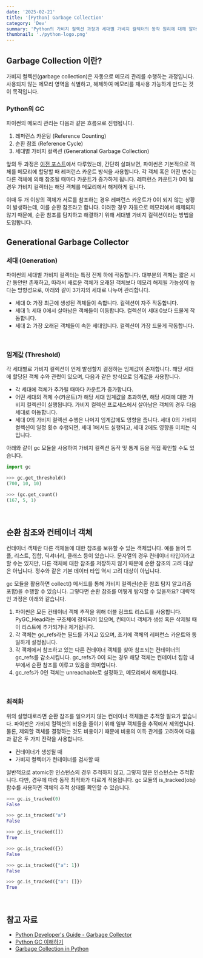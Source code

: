 ```yaml
---
date: '2025-02-21'
title: '[Python] Garbage Collection'
category: 'Dev'
summary: 'Python의 가비지 컬렉션 과정과 세대별 가비지 컬렉터의 동작 원리에 대해 알아봅니다.'
thumbnail: './python-logo.png'
---
```


## Garbage Collection 이란?
가비지 컬렉션(garbage collection)은 자동으로 메모리 관리를 수행하는 과정입니다. 사용되지 않는 메모리 영역을 식별하고, 해제하여 메모리를 재사용 가능하게 만드는 것이 목적입니다.

### Python의 GC
파이썬의 메모리 관리는 다음과 같은 흐름으로 진행됩니다.

1. 레퍼런스 카운팅 (Reference Counting)
2. 순환 참조 (Reference Cycle)
3. 세대별 가비지 컬렉션 (Generational Garbage Collection)

앞의 두 과정은 [이전 포스트](https://velog.io/@dh5473/Python-Reference-Counting)에서 다루었는데, 간단히 살펴보면, 파이썬은 기본적으로 객체를 메모리에 할당할 때 레퍼런스 카운트 방식을 사용합니다. 각 객체 혹은 어떤 변수는 다른 객체에 의해 참조될 때마다 카운트가 증가하게 됩니다. 레퍼런스 카운트가 0이 될 경우 가비지 컬렉터는 해당 객체를 메모리에서 해제하게 됩니다.

이때 두 개 이상의 객체가 서로를 참조하는 경우 레퍼런스 카운트가 0이 되지 않는 상황이 발생하는데, 이를 순환 참조라고 합니다. 이러한 경우 자동으로 메모리에서 해제되지 않기 때문에, 순환 참조를 탐지하고 해결하기 위해 세대별 가비지 컬렉션이라는 방법을 도입합니다.
<br>

## Generational Garbage Collector
### 세대 (Generation)
파이썬의 세대별 가비지 컬렉터는 특정 전제 하에 작동합니다. 대부분의 객체는 짧은 시간 동안만 존재하고, 따라서 새로운 객체가 오래된 객체보다 메모리 해제될 가능성이 높다는 방향성으로, 아래와 같이 3가지의 세대로 나누어 관리합니다.

- 세대 0: 가장 최근에 생성된 객체들이 속합니다. 컬렉션이 자주 작동합니다.
- 세대 1: 세대 0에서 살아남은 객체들이 이동합니다. 컬렉션이 세대 0보다 드물게 작동합니다.
- 세대 2: 가장 오래된 객체들이 속한 세대입니다. 컬렉션이 가장 드물게 작동합니다.
<br>

### 임계값 (Threshold)
각 세대별로 가비지 컬렉션이 언제 발생할지 결정하는 임계값이 존재합니다. 해당 세대에 할당된 객체 수와 관련이 있으며, 다음과 같은 방식으로 임계값을 사용합니다.

- 각 세대에 객체가 추가될 때마다 카운트가 증가합니다.
- 어떤 세대의 객체 수(카운트)가 해당 세대 임계값을 초과하면, 해당 세대에 대한 가비지 컬렉션이 실행됩니다. 가비지 컬렉션 프로세스에서 살아남은 객체의 경우 다음 세대로 이동합니다.
- 세대 0의 가비지 컬렉션 수행은 나머지 임계값에도 영향을 줍니다. 세대 0의 가비지 컬렉션이 일정 횟수 수행되면, 세대 1에서도 실행되고, 세대 2에도 영향을 미치는 식입니다.

아래와 같이 gc 모듈을 사용하여 가비지 컬렉션 동작 및 통계 등을 직접 확인할 수도 있습니다.

```python
import gc

>>> gc.get_threshold()
(700, 10, 10)

>>> (gc.get_count()
(167, 5, 1)
```
<br>

## 순환 참조와 컨테이너 객체
컨테이너 객체란 다른 객체들에 대한 참조를 보유할 수 있는 객체입니다. 예를 들어 튜플, 리스트, 집합, 딕셔너리, 클래스 등이 있습니다. 문자열의 경우 컨테이너 타입이라고 할 수는 있지만, 다른 객체에 대한 참조를 저장하지 않기 때문에 순환 참조의 고려 대상은 아닙니다. 정수와 같은 기본 데이터 타입 역시 고려 대상이 아닙니다.

gc 모듈을 활용하면 collect() 메서드를 통해 가비지 컬렉션(순환 참조 탐지 알고리즘 포함)을 수행할 수 있습니다. 그렇다면 순환 참조를 어떻게 탐지할 수 있을까요? 대략적인 과정은 아래와 같습니다.

1. 파이썬은 모든 컨테이너 객체 추적을 위해 더블 링크드 리스트를 사용합니다. PyGC_Head라는 구조체에 정의되어 있으며, 컨테이너 객체가 생성 혹은 삭제될 때 이 리스트에 추가되거나 제거됩니다.
2. 각 객체는 gc_refs라는 필드를 가지고 있으며, 초기에 객체의 레퍼런스 카운트와 동일하게 설정됩니다.
3. 각 객체에서 참조하고 있는 다른 컨테이너 객체를 찾아 참조되는 컨테이너의 gc_refs를 감소시킵니다. gc_refs가 0이 되는 경우 해당 객체는 컨테이너 집합 내부에서 순환 참조를 이루고 있음을 의미합니다.
4. gc_refs가 0인 객체는 unreachable로 설정하고, 메모리에서 해제합니다.

<br>

### 최적화
위의 설명대로라면 순환 참조를 일으키지 않는 컨테이너 객체들은 추적할 필요가 없습니다. 파이썬은 가비지 컬렉션의 비용을 줄이기 위해 일부 객체들을 추적에서 제외합니다. 물론, 제외할 객체를 결정하는 것도 비용이기 때문에 비용의 이득 관계를 고려하여 다음과 같은 두 가지 전략을 사용합니다.

- 컨테이너가 생성될 때
- 가비지 컬렉터가 컨테이너를 검사할 때

일반적으로 atomic한 인스턴스의 경우 추적하지 않고, 그렇지 않은 인스턴스는 추적합니다. 다만, 경우에 따라 동작 최적화가 다르게 적용됩니다. gc 모듈의 is_tracked(obj) 함수를 사용하면 객체의 추적 상태를 확인할 수 있습니다.

```python
>>> gc.is_tracked(0)
False

>>> gc.is_tracked("a")
False

>>> gc.is_tracked([])
True

>>> gc.is_tracked({})
False

>>> gc.is_tracked({"a": 1})
False

>>> gc.is_tracked({"a": []})
True
```
<br>

## 참고 자료

- [Python Developer's Guide - Garbage Collector](https://devguide.python.org/internals/garbage-collector/)
- [Python GC 이해하기](https://blog.winterjung.dev/2018/02/18/python-gc)
- [Garbage Collection in Python](https://medium.com/dmsfordsm/garbage-collection-in-python-777916fd3189)


